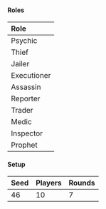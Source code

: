 #### Roles
| Role         |
| :----------- |
| Psychic      |
| Thief        |
| Jailer       |
| Executioner  |
| Assassin     |
| Reporter     |
| Trader       |
| Medic        |
| Inspector    |
| Prophet      |

#### Setup
| Seed | Players | Rounds  |
| :----| :-------| :------ |
| 46   | 10      | 7       |
